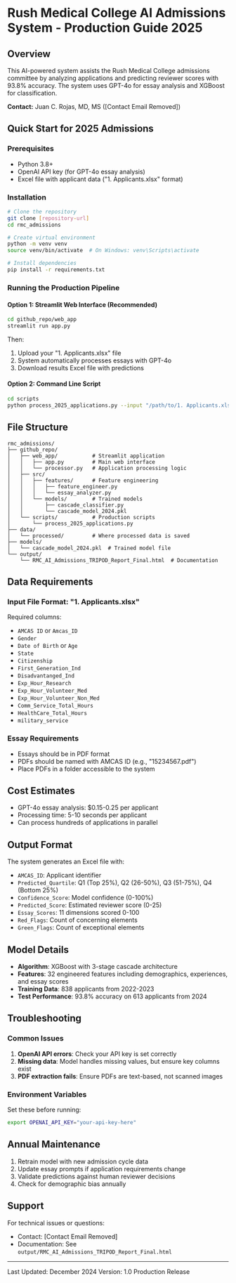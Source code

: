 # Rush Medical College AI Admissions System - Production Guide 2025

## Overview
This AI-powered system assists the Rush Medical College admissions committee by analyzing applications and predicting reviewer scores with 93.8% accuracy. The system uses GPT-4o for essay analysis and XGBoost for classification.

**Contact:** Juan C. Rojas, MD, MS ([Contact Email Removed])

## Quick Start for 2025 Admissions

### Prerequisites
- Python 3.8+
- OpenAI API key (for GPT-4o essay analysis)
- Excel file with applicant data ("1. Applicants.xlsx" format)

### Installation
```bash
# Clone the repository
git clone [repository-url]
cd rmc_admissions

# Create virtual environment
python -m venv venv
source venv/bin/activate  # On Windows: venv\Scripts\activate

# Install dependencies
pip install -r requirements.txt
```

### Running the Production Pipeline

#### Option 1: Streamlit Web Interface (Recommended)
```bash
cd github_repo/web_app
streamlit run app.py
```
Then:
1. Upload your "1. Applicants.xlsx" file
2. System automatically processes essays with GPT-4o
3. Download results Excel file with predictions

#### Option 2: Command Line Script
```bash
cd scripts
python process_2025_applications.py --input "/path/to/1. Applicants.xlsx" --output "results_2025.xlsx"
```

## File Structure
```
rmc_admissions/
├── github_repo/
│   ├── web_app/           # Streamlit application
│   │   ├── app.py         # Main web interface
│   │   └── processor.py   # Application processing logic
│   ├── src/
│   │   ├── features/      # Feature engineering
│   │   │   ├── feature_engineer.py
│   │   │   └── essay_analyzer.py
│   │   └── models/        # Trained models
│   │       ├── cascade_classifier.py
│   │       └── cascade_model_2024.pkl
│   └── scripts/           # Production scripts
│       └── process_2025_applications.py
├── data/
│   └── processed/         # Where processed data is saved
├── models/
│   └── cascade_model_2024.pkl  # Trained model file
└── output/
    └── RMC_AI_Admissions_TRIPOD_Report_Final.html  # Documentation
```

## Data Requirements

### Input File Format: "1. Applicants.xlsx"
Required columns:
- `AMCAS ID` or `Amcas_ID`
- `Gender`
- `Date of Birth` or `Age`
- `State`
- `Citizenship`
- `First_Generation_Ind`
- `Disadvantanged_Ind`
- `Exp_Hour_Research`
- `Exp_Hour_Volunteer_Med`
- `Exp_Hour_Volunteer_Non_Med`
- `Comm_Service_Total_Hours`
- `HealthCare_Total_Hours`
- `military_service`

### Essay Requirements
- Essays should be in PDF format
- PDFs should be named with AMCAS ID (e.g., "15234567.pdf")
- Place PDFs in a folder accessible to the system

## Cost Estimates
- GPT-4o essay analysis: $0.15-0.25 per applicant
- Processing time: 5-10 seconds per applicant
- Can process hundreds of applications in parallel

## Output Format
The system generates an Excel file with:
- `AMCAS_ID`: Applicant identifier
- `Predicted_Quartile`: Q1 (Top 25%), Q2 (26-50%), Q3 (51-75%), Q4 (Bottom 25%)
- `Confidence_Score`: Model confidence (0-100%)
- `Predicted_Score`: Estimated reviewer score (0-25)
- `Essay_Scores`: 11 dimensions scored 0-100
- `Red_Flags`: Count of concerning elements
- `Green_Flags`: Count of exceptional elements

## Model Details
- **Algorithm**: XGBoost with 3-stage cascade architecture
- **Features**: 32 engineered features including demographics, experiences, and essay scores
- **Training Data**: 838 applicants from 2022-2023
- **Test Performance**: 93.8% accuracy on 613 applicants from 2024

## Troubleshooting

### Common Issues
1. **OpenAI API errors**: Check your API key is set correctly
2. **Missing data**: Model handles missing values, but ensure key columns exist
3. **PDF extraction fails**: Ensure PDFs are text-based, not scanned images

### Environment Variables
Set these before running:
```bash
export OPENAI_API_KEY="your-api-key-here"
```

## Annual Maintenance
1. Retrain model with new admission cycle data
2. Update essay prompts if application requirements change
3. Validate predictions against human reviewer decisions
4. Check for demographic bias annually

## Support
For technical issues or questions:
- Contact: [Contact Email Removed]
- Documentation: See `output/RMC_AI_Admissions_TRIPOD_Report_Final.html`

---
Last Updated: December 2024
Version: 1.0 Production Release
